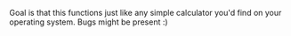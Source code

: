 Goal is that this functions just like any simple calculator you'd find on your operating system. Bugs might be present :)
